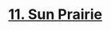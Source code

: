 # [11. Sun Prairie](https://s3.amazonaws.com/writecomments.com/transcripts/b99a67ddad3d656f860763bc019397bd.csv)
